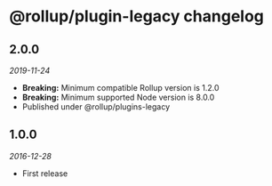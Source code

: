 # @rollup/plugin-legacy changelog

## 2.0.0

_2019-11-24_

- **Breaking:** Minimum compatible Rollup version is 1.2.0
- **Breaking:** Minimum supported Node version is 8.0.0
- Published under @rollup/plugins-legacy

## 1.0.0

_2016-12-28_

- First release
